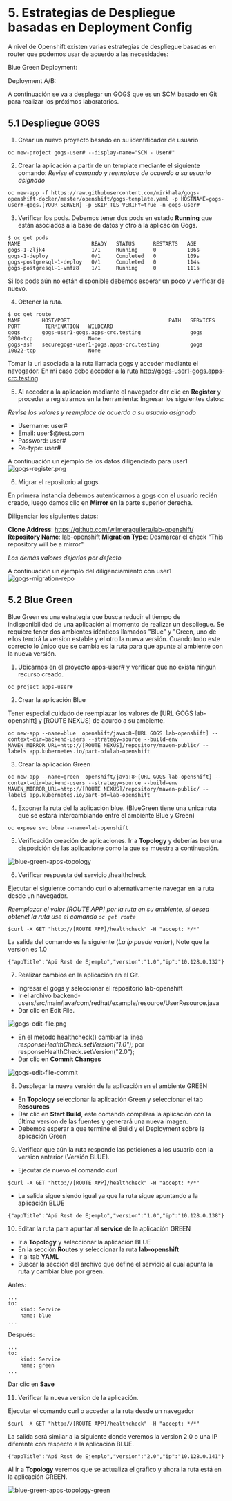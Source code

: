 # 5. Estrategias de Despliegue basadas en Deployment Config

A nivel de Openshift existen varias estrategias de despliegue basadas en router que podemos usar de acuerdo a las necesidades:

Blue Green Deployment:

Deployment A/B: 



A continuación se va a desplegar un GOGS que es un SCM basado en Git para realizar los próximos laboratorios.

## 5.1 Despliegue GOGS

1. Crear un nuevo proyecto basado en su identificador de usuario  
```shell script
oc new-project gogs-user# --display-name="SCM - User#"
```

2. Crear la aplicación a partir de un template mediante el siguiente comando:
*Revise el comando y reemplace de acuerdo a su usuario asignado*

```shell script
oc new-app -f https://raw.githubusercontent.com/mirkhala/gogs-openshift-docker/master/openshift/gogs-template.yaml -p HOSTNAME=gogs-user#-gogs.[YOUR SERVER] -p SKIP_TLS_VERIFY=true -n gogs-user#
```
3. Verificar los pods. Debemos tener dos pods en estado __Running__ que están asociados a la base de datos y otro a la aplicación Gogs. 

```shell script
$ oc get pods
NAME                       READY   STATUS      RESTARTS   AGE
gogs-1-2ljk4               1/1     Running     0          106s
gogs-1-deploy              0/1     Completed   0          109s
gogs-postgresql-1-deploy   0/1     Completed   0          114s
gogs-postgresql-1-vmfz8    1/1     Running     0          111s
```
Si los pods aún no están disponible debemos esperar un poco y verificar de nuevo.

4. Obtener la ruta.

```shell script
$ oc get route
NAME       HOST/PORT                                PATH   SERVICES   PORT        TERMINATION   WILDCARD
gogs       gogs-user1-gogs.apps-crc.testing                gogs       3000-tcp                  None
gogs-ssh   securegogs-user1-gogs.apps-crc.testing          gogs       10022-tcp                 None
```

Tomar la url asociada a la ruta llamada gogs y acceder mediante el navegador. En mi caso debo acceder  a la ruta http://gogs-user1-gogs.apps-crc.testing
 

5. Al acceder a la aplicación mediante el navegador dar clic en __Register__ y proceder a registrarnos en la herramienta:
Ingresar los siguientes datos:

*Revise los valores y reemplace de acuerdo a su usuario asignado*

* Username: user# 
* Email: user$@test.com
* Password: user#
* Re-type: user#

A continuación un ejemplo de los datos diligenciado para user1
![gogs-register.png](img/gogs-register.png)


6. Migrar el repositorio al gogs.

En primera instancia debemos autenticarnos a gogs con el usuario recién creado, luego damos clic en __Mirror__ en la parte superior derecha.

Diligenciar los siguientes datos:

__Clone Address__: https://github.com/wilmeraguilera/lab-openshift/
__Repository Name__: lab-openshift
__Migration Type__: Desmarcar el check "This repository will be a mirror"

*Los demás valores dejarlos por defecto*

A continuación un ejemplo del diligenciamiento con user1
![gogs-migration-repo](img/gogs-migration-repo.png)

 

## 5.2 Blue Green

Blue Green es una estrategia que busca reducir el tiempo de indisponibilidad de una aplicación al momento de realizar un despliegue. Se requiere tener dos ambientes idénticos llamados "Blue" y "Green, uno de ellos tendrá la version estable y el otro la nueva versión. Cuando todo este correcto lo único que se cambia es la ruta para que apunte al ambiente con la nueva versión.

1. Ubicarnos en el proyecto apps-user# y verificar que no exista ningún recurso creado.

```shell script
oc project apps-user# 
```

2. Crear la aplicación Blue

Tener especial cuidado de reemplazar los valores de [URL GOGS lab-openshift] y  [ROUTE NEXUS] de acurdo a su ambiente.

```shell script
oc new-app --name=blue  openshift/java:8~[URL GOGS lab-openshift] --context-dir=backend-users --strategy=source --build-env MAVEN_MIRROR_URL=http://[ROUTE NEXUS]/repository/maven-public/ --labels app.kubernetes.io/part-of=lab-openshift
```

3. Crear la aplicación Green

```shell script
oc new-app --name=green  openshift/java:8~[URL GOGS lab-openshift] --context-dir=backend-users --strategy=source --build-env MAVEN_MIRROR_URL=http://[ROUTE NEXUS]/repository/maven-public/ --labels app.kubernetes.io/part-of=lab-openshift
```

4. Exponer la ruta del la aplicación blue. (BlueGreen tiene una unica ruta que se estará intercambiando entre el ambiente Blue y Green)

```shell script
oc expose svc blue --name=lab-openshift
```

5. Verificación creación de aplicaciones. Ir a __Topology__ y deberías ber una disposición de las aplicacione como la que se muestra a continuación.

![blue-green-apps-topology](img/blue-green-apps-topology.png)

6. Verificar respuesta del servicio /healthcheck

Ejecutar el siguiente comando curl o alternativamente navegar en la ruta desde un navegador.

*Reemplazar el valor [ROUTE APP] por la ruta en su ambiente, si desea obtenet la ruta use el comando ```oc get route ```*
```shell script
$curl -X GET "http://[ROUTE APP]/healthcheck" -H "accept: */*" 
```

La salida del comando es la siguiente (*La ip puede variar*), Note que la version es 1.0

```shell script 
{"appTitle":"Api Rest de Ejemplo","version":"1.0","ip":"10.128.0.132"}
```

7. Realizar cambios en la aplicación en el Git.

* Ingresar el gogs y seleccionar el repositorio lab-openshift
* Ir el archivo backend-users/src/main/java/com/redhat/example/resource/UserResource.java
* Dar clic en Edit File.

![gogs-edit-file.png](img/gogs-edit-file.png)

* En el método  healthcheck() cambiar la linea  *responseHealthCheck.setVersion("1.0");* por responseHealthCheck.setVersion("2.0");
* Dar clic en __Commit Changes__

![gogs-edit-file-commit](img/gogs-edit-file-commit.png)

8. Desplegar la nueva versión de la aplicación en el ambiente GREEN

* En __Topology__ seleccionar la aplicación Green y seleccionar el tab __Resources__
* Dar clic en __Start Build__, este comando compilará la aplicación con la última version de las fuentes y generará una nueva imagen.
* Debemos esperar a que termine el Build y el Deployment sobre la aplicación Green

9. Verificar que aún la ruta responde las peticiones a los usuario con la version anterior (Versión BLUE).
* Ejecutar de nuevo el comando curl 

```shell script
$curl -X GET "http://[ROUTE APP]/healthcheck" -H "accept: */*"
```
* La salida sigue siendo igual ya que la ruta sigue apuntando a la aplicación BLUE
```shell script
{"appTitle":"Api Rest de Ejemplo","version":"1.0","ip":"10.128.0.138"}
```

10. Editar la ruta para apuntar al __service__ de la aplicación GREEN
* Ir a __Topology__ y seleccionar la aplicación BLUE
* En la sección __Routes__ y seleccionar la ruta __lab-openshift__
* Ir al tab __YAML__
* Buscar la sección del archivo que define el servicio al cual apunta la ruta y cambiar blue por green.

Antes:
```shell script
...
to:
    kind: Service
    name: blue
...
```

Después:
```shell script
...
to:
    kind: Service
    name: green
...
```

Dar clic en __Save__
 

11. Verificar la nueva version de la aplicación. 

Ejecutar el comando curl o acceder a la ruta desde un navegador
```shell script
$curl -X GET "http://[ROUTE APP]/healthcheck" -H "accept: */*"
```
La salida será similar a la siguiente donde veremos la version 2.0 o una IP diferente con respecto a la aplicación BLUE.

```shell script
{"appTitle":"Api Rest de Ejemplo","version":"2.0","ip":"10.128.0.141"}
```

Al ir a __Topology__ veremos que se actualiza el gráfico y ahora la ruta está en la aplicación GREEN.

![blue-green-apps-topology-green](img/blue-green-apps-topology-green.png)









